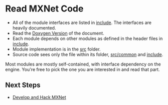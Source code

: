 # Read MXNet Code
- All of the module interfaces are listed in [include](../../include). The
  interfaces are heavily documented.
- Read the
  [Doxygen Version](http://mxnet.io/api/c++/index.html) of the document.
- Each module depends on other modules as defined in the header files in
  [include](../../include).
- Module implementation is in the  [src](../../src) folder.
- Source code sees only the file within its folder,
  [src/common](../../src/common) and [include](../../include).

Most modules are mostly self-contained, with interface dependency on the engine.
You're free to pick the one you are interested in and read that part.

## Next Steps

* [Develop and Hack MXNet](http://mxnet.io/how_to/develop_and_hack.html)

